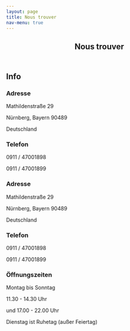 ```yaml
---
layout: page
title: Nous trouver
nav-menu: true
---
```


<!-- Main -->
<div id="main" class="alt">

<!-- One -->
<section id="one">
	<div class="inner">
		<header class="major">
			<h1>Nous trouver</h1>
		</header>

<!-- Content -->
<h2 id="content">Info</h2>
<div class="row">
	<div class="6u 12u$(small)">
		<h3>Adresse</h3>
    <p>Mathildenstraße 29</p>	
    <p>Nürnberg, Bayern 90489</p>
    <p>Deutschland</p>
  </div>
	<div class="6u$ 12u$(small)">
		<h3>Telefon</h3>
		<p>0911 / 47001898</p>	
    <p>0911 / 47001899</p>
	</div>
	<!-- Break -->
	<div class="4u 12u$(medium)">
		<h3>Adresse</h3>
    <p>Mathildenstraße 29</p>	
    <p>Nürnberg, Bayern 90489</p>
    <p>Deutschland</p>
	</div>
	<div class="4u 12u$(medium)">
		<h3>Telefon</h3>
		<p>0911 / 47001898</p>	
    <p>0911 / 47001899</p>
	</div>
	<div class="4u$ 12u$(medium)">
		<h3>Öffnungszeiten</h3>
    <p>Montag bis Sonntag</p>	
    <p>11.30 - 14.30 Uhr</p>
    <p>und 17.00 - 22.00 Uhr</p>
    <p>Dienstag ist Ruhetag (außer Feiertag)</p>	
	</div>
</div>

</div>
</section>

</div>
